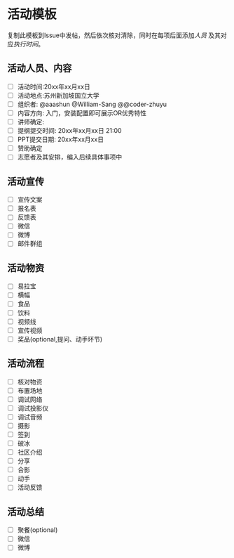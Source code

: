 # 活动模板

复制此模板到Issue中发帖，然后依次核对清除，同时在每项后面添加*人员* 及其对应*执行时间*。

## 活动人员、内容

- [ ] 活动时间:20xx年xx月xx日
- [ ] 活动地点:苏州新加坡国立大学
- [ ] 组织者: @aaashun @William-Sang @@coder-zhuyu
- [ ] 内容方向: 入门，安装配置即可展示OR优秀特性
- [ ] 讲师确定: <??>
- [ ] 提纲提交时间: 20xx年xx月xx日 21:00
- [ ] PPT提交日期: 20xx年xx月xx日
- [ ] 赞助确定
- [ ] 志愿者及其安排，编入后续具体事项中

## 活动宣传

- [ ] 宣传文案
- [ ] 报名表
- [ ] 反馈表
- [ ] 微信
- [ ] 微博
- [ ] 邮件群组

## 活动物资

- [ ] 易拉宝
- [ ] 横幅
- [ ] 食品
- [ ] 饮料
- [ ] 视频线
- [ ] 宣传视频
- [ ] 奖品(optional,提问、动手环节)

## 活动流程

- [ ] 核对物资
- [ ] 布置场地
- [ ] 调试网络
- [ ] 调试投影仪
- [ ] 调试音频
- [ ] 摄影
- [ ] 签到
- [ ] 破冰
- [ ] 社区介绍
- [ ] 分享
- [ ] 合影
- [ ] 动手
- [ ] 活动反馈

## 活动总结

- [ ] 聚餐(optional)
- [ ] 微信
- [ ] 微博
